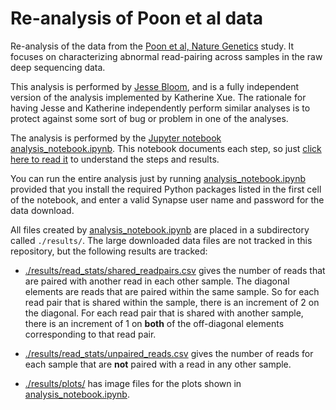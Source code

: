 # Re-analysis of Poon et al data
Re-analysis of the data from the [Poon et al, Nature Genetics](https://www.nature.com/articles/ng.3479) study.
It focuses on characterizing abnormal read-pairing across samples in the raw deep sequencing data.

This analysis is performed by [Jesse Bloom](https://research.fhcrc.org/bloom/en.html), and is a fully independent version of the analysis implemented by Katherine Xue.
The rationale for having Jesse and Katherine independently perform similar analyses is to protect against some sort of bug or problem in one of the analyses.

The analysis is performed by the [Jupyter notebook](www.jupyter.org) [analysis_notebook.ipynb](analysis_notebook.ipynb).
This notebook documents each step, so just [click here to read it](analysis_notebook.ipynb) to understand the steps and results.

You can run the entire analysis just by running [analysis_notebook.ipynb](analysis_notebook.ipynb) provided that you install the required Python packages listed in the first cell of the notebook, and enter a valid Synapse user name and password for the data download.

All files created by [analysis_notebook.ipynb](analysis_notebook.ipynb) are placed in a subdirectory called `./results/`.
The large downloaded data files are not tracked in this repository, but the following results are tracked:

  - [./results/read_stats/shared_readpairs.csv](./results/read_stats/shared_readpairs.csv) gives the number of reads that are paired with another read in each other sample. The diagonal elements are reads that are paired within the same sample. So for each read pair that is shared within the sample, there is an increment of 2 on the diagonal. For each read pair that is shared with another sample, there is an increment of 1 on **both** of the off-diagonal elements corresponding to that read pair.

  - [./results/read_stats/unpaired_reads.csv](./results/read_stats/unpaired_reads.csv) gives the number of reads for each sample that are **not** paired with a read in any other sample.

  - [./results/plots/](./results/plots/) has image files for the plots shown in [analysis_notebook.ipynb](analysis_notebook.ipynb).
